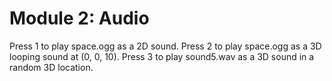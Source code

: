 # Module 2: Audio

Press 1 to play space.ogg as a 2D sound.
Press 2 to play space.ogg as a 3D looping sound at (0, 0, 10).
Press 3 to play sound5.wav as a 3D sound in a random 3D location.